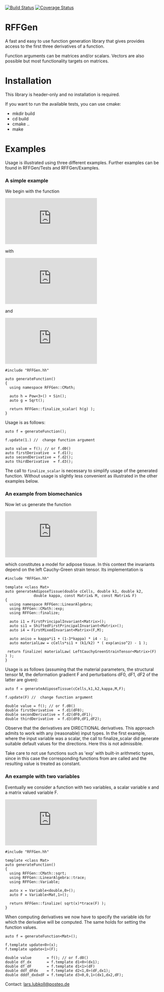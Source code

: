 [![Build Status](https://travis-ci.org/lubkoll/RFFGen.svg?branch=master)](https://travis-ci.org/lubkoll/RFFGen/builds) [![Coverage Status](https://coveralls.io/repos/lubkoll/RFFGen/badge.svg)](https://coveralls.io/r/lubkoll/RFFGen)

# RFFGen
A fast and easy to use function generation library that gives provides access to the first three derivatives of a function.

Function arguments can be matrices and/or scalars. Vectors are also possible but most functionality targets on matrices.

# Installation
This library is header-only and no installation is required.

If you want to run the available tests, you can use cmake:
 - mkdir build
 - cd build
 - cmake ..
 - make

# Examples

Usage is illustrated using three different examples. Further examples can be found in RFFGen/Tests and RFFGen/Examples.

### A simple example
We begin with the function

![equation](http://latex.codecogs.com/gif.latex?f%28x%29%3D%5Csqrt%7Bx%5E3%7D+%5Csin%28%5Csqrt%7Bx%7D%29%3D%28h%5Ccirc%20g%29%28x%29)

with

![equation](http://latex.codecogs.com/gif.latex?h%28x%29%3Dx%5E3+%5Csin%28x%29)

and

![equation](http://latex.codecogs.com/gif.latex?g%28x%29%3D%5Csqrt%7Bx%7D)
```
#include "RFFGen.hh"

auto generateFunction()
{
  using namespace RFFGen::CMath;
  
  auto h = Pow<3>() + Sin();
  auto g = Sqrt();
  
  return RFFGen::finalize_scalar( h(g) );
}
```
Usage is as follows:
```
auto f = generateFunction();

f.update(1.) //  change function argument

auto value = f(); // or f.d0()
auto firstDerivative  = f.d1();
auto secondDerivative = f.d2();
auto thirdDerivative  = f.d3();
```
The call to `finalize_scalar` is necessary to simplify usage of the generated function. Without usage is slightly less convenient as illustrated in the other examples below. 

### An example from biomechanics
Now let us generate the function

![equation](http://latex.codecogs.com/gif.latex?W%28F%29%3D%20c_%7BCells%7D%28%5Ciota_1-3%29+%20%5Cfrac%7Bk_1%7D%7Bk_2%7D%5Cexp%28k_2%5B%5Ckappa%5Ciota_1+%281-3%5Ckappa%29%5Ciota_4-1%5D%5E2-1%29)

which constitutes a model for adipose tissue. In this context the invariants depend on the left Cauchy-Green strain tensor. Its implementation is
```
#include "RFFGen.hh"

template <class Mat>
auto generateAdiposeTissue(double cCells, double k1, double k2,
             double kappa, const Matrix& M, const Matrix& F)
{
  using namespace RFFGen::LinearAlgebra;
  using RFFGen::CMath::exp;
  using RFFGen::finalize;

  auto i1 = FirstPrincipalInvariant<Matrix>();
  auto si1 = ShiftedFirstPrincipalInvariant<Matrix>();
  auto i4 = FirstMixedInvariant<Matrix>(F,M);
 	
  auto aniso = kappa*i1 + (1-3*kappa) * i4 - 1;
  auto materialLaw = cCells*si1 + (k1/k2) * ( exp(aniso^2) - 1 );

 return finalize( materialLaw( LeftCauchyGreenStrainTensor<Matrix>(F) ) );
}
```

Usage is as follows (assuming that the material parameters, the structural tensor M, the deformation gradient F and perturbations dF0, dF1, dF2 of the latter are given):
```
auto f = generateAdiposeTissue(cCells,k1,k2,kappa,M,F);

f.update(F) //  change function argument

double value = f(); // or f.d0()
double firstDerivative  = f.d1(dF0);
double secondDerivative = f.d2(dF0,dF1);
double thirdDerivative  = f.d3(dF0,dF1,dF2);
```

Observe that the derivatives are DIRECTIONAL derivatives. This approach admits to work with any (reasonable) input types. In the first example, where the input variable was a scalar, the call to finalize_scalar did generate 
suitable default values for the directions. Here this is not admissible. 

Take care to not use functions such as 'exp' with built-in arithmetic types, since in this case the corresponding functions from <cmath> are called and the resulting value is treated as constant.

### An example with two variables
Eventually we consider a function with two variables, a scalar variable x and a matrix valued variable F.

![equation](http://latex.codecogs.com/gif.latex?f%28x%2CF%29%3D%5Csqrt%7Bx%7D%5Cmathrm%7Btr%7D%28F%29)

```
#include "RFFGen.hh"

template <class Mat>
auto generateFunction()
{
  using RFFGen::CMath::sqrt;
  using RFFGen::LinearAlgebra::trace;
  using RFFGen::Variable;
  
  auto x = Variable<double,0>();
  auto F = Variable<Mat,1>();
  
  return RFFGen::finalize( sqrt(x)*trace(F) );
}
```

When computing derivatives we now have to specify the variable ids for which the derivative will be computed. The same holds for setting the function values.

```
auto f = generateFunction<Mat>();

f.template update<0>(x);
f.template update<1>(F);

double value       = f(); // or f.d0()
double df_dx       = f.template d1<0>(dx1);
double df_dF       = f.template d1<1>(dF)
double ddf_dFdx    = f.template d2<1,0>(dF,dx1);
double dddf_dxdxdF = f.template d3<0,0,1>(dx1,dx2,dF);
```


Contact: lars.lubkoll@posteo.de
